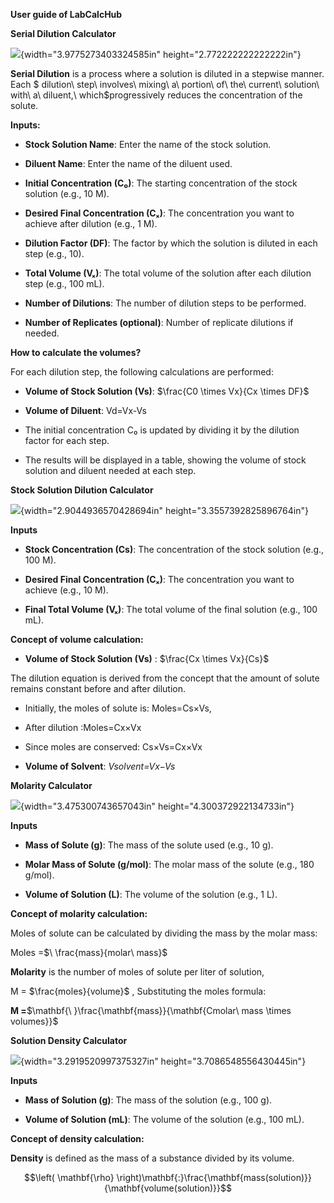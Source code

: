**User guide of LabCalcHub**

**Serial Dilution Calculator**

![](media/image1.PNG){width="3.9775273403324585in"
height="2.772222222222222in"}

**Serial Dilution** is a process where a solution is diluted in a
stepwise manner. Each $
dilution\ step\ involves\ mixing\ a\ portion\ of\ the\ current\ solution\ with\ a\ diluent,\ which$progressively
reduces the concentration of the solute.

**Inputs:**

- **Stock Solution Name**: Enter the name of the stock solution.

- **Diluent Name**: Enter the name of the diluent used.

- **Initial Concentration (C₀)**: The starting concentration of the
  stock solution (e.g., 10 M).

- **Desired Final Concentration (Cₓ)**: The concentration you want to
  achieve after dilution (e.g., 1 M).

- **Dilution Factor (DF)**: The factor by which the solution is diluted
  in each step (e.g., 10).

- **Total Volume (Vₓ)**: The total volume of the solution after each
  dilution step (e.g., 100 mL).

- **Number of Dilutions**: The number of dilution steps to be performed.

- **Number of Replicates (optional)**: Number of replicate dilutions if
  needed.

**How to calculate the volumes?**

For each dilution step, the following calculations are performed:

- **Volume of Stock Solution (Vs)**: $\frac{C0 \times Vx}{Cx \times DF}$

- **Volume of Diluent**: Vd=Vx-Vs

- The initial concentration C₀ is updated by dividing it by the dilution
  factor for each step.

- The results will be displayed in a table, showing the volume of stock
  solution and diluent needed at each step.

**Stock Solution Dilution Calculator**

![](media/image2.PNG){width="2.9044936570428694in"
height="3.3557392825896764in"}

**Inputs**

- **Stock Concentration (Cs)**: The concentration of the stock solution
  (e.g., 100 M).

- **Desired Final Concentration (Cₓ)**: The concentration you want to
  achieve (e.g., 10 M).

- **Final Total Volume (Vₓ)**: The total volume of the final solution
  (e.g., 100 mL).

**Concept of volume calculation:**

- **Volume of Stock Solution (Vs)** : $\frac{Cx \times Vx}{Cs}$

The dilution equation is derived from the concept that the amount of
solute remains constant before and after dilution.

- Initially, the moles of solute is: Moles=Cs×Vs, ​

- After dilution :Moles=Cx×Vx

- Since moles are conserved: Cs×Vs=Cx×Vx

<!-- -->

- **Volume of Solvent**: *Vsolvent​=Vx​−Vs​​*

**Molarity Calculator**

![](media/image3.PNG){width="3.475300743657043in"
height="4.300372922134733in"}

**Inputs**

- **Mass of Solute (g)**: The mass of the solute used (e.g., 10 g).

- **Molar Mass of Solute (g/mol)**: The molar mass of the solute (e.g.,
  180 g/mol).

- **Volume of Solution (L)**: The volume of the solution (e.g., 1 L).

**Concept of molarity calculation:**

Moles of solute can be calculated by dividing the mass by the molar
mass:

Moles =$\ \frac{mass}{molar\ mass}$

**Molarity** is the number of moles of solute per liter of solution,

M = $\frac{moles}{volume}$ , Substituting the moles formula:

**M
=**$\mathbf{\ }\frac{\mathbf{mass}}{\mathbf{Cmolar\ mass \times volumes}}$

**Solution Density Calculator**

![](media/image4.PNG){width="3.2919520997375327in"
height="3.7086548556430445in"}

**Inputs**

- **Mass of Solution (g)**: The mass of the solution (e.g., 100 g).

- **Volume of Solution (mL)**: The volume of the solution (e.g., 100
  mL).

**Concept of density calculation:**

**Density** is defined as the mass of a substance divided by its volume.

$$\left( \mathbf{\rho} \right)\mathbf{:}\frac{\mathbf{mass(solution)}}{\mathbf{volume(solution)}}$$

